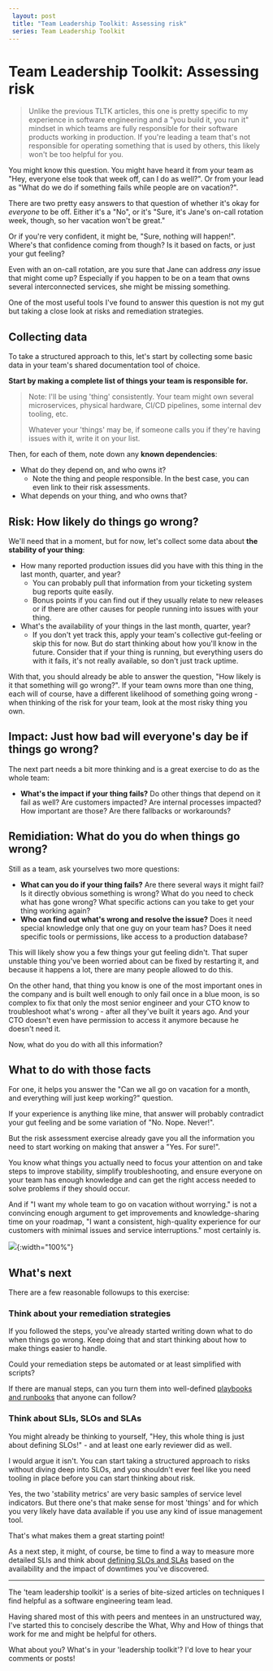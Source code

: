 ```yaml
---
 layout: post
 title: "Team Leadership Toolkit: Assessing risk"
 series: Team Leadership Toolkit
---
```


# Team Leadership Toolkit: Assessing risk

> Unlike the previous TLTK articles, this one is pretty specific to my experience in software engineering and a "you build it, you run it" mindset in which teams are fully responsible for their software products working in production.
> If you're leading a team that's not responsible for operating something that is used by others, this likely won't be too helpful for you.

You might know this question. You might have heard it from your team as "Hey, everyone else took that week off, can I do as well?".
Or from your lead as "What do we do if something fails while people are on vacation?".

There are two pretty easy answers to that question of whether it's okay for *everyone* to be off.
Either it's a "No", or it's "Sure, it's Jane's on-call rotation week, though, so her vacation won't be great."

Or if you're very confident, it might be, "Sure, nothing will happen!".
Where's that confidence coming from though? Is it based on facts, or just your gut feeling?

Even with an on-call rotation, are you sure that Jane can address *any* issue that might come up?
Especially if you happen to be on a team that owns several interconnected services, she might be missing something.

One of the most useful tools I've found to answer this question is not my gut but taking a close look at risks and remediation strategies.

## Collecting data

To take a structured approach to this, let's start by collecting some basic data in your team's shared documentation tool of choice.

**Start by making a complete list of things your team is responsible for.**

> Note: I'll be using 'thing' consistently. Your team might own several microservices, physical hardware, CI/CD pipelines, some internal dev tooling, etc. 
>
> Whatever your 'things' may be, if someone calls you if they're having issues with it, write it on your list. 

Then, for each of them, note down any **known dependencies**:
* What do they depend on, and who owns it?
  * Note the thing and people responsible. In the best case, you can even link to their risk assessments.
* What depends on your thing, and who owns that?

## Risk: How likely do things go wrong?

We'll need that in a moment, but for now, let's collect some data about **the stability of your thing**:

* How many reported production issues did you have with this thing in the last month, quarter, and year?
  * You can probably pull that information from your ticketing system bug reports quite easily.
  * Bonus points if you can find out if they usually relate to new releases or if there are other causes for people running into issues with your thing.
* What's the availability of your things in the last month, quarter, year?
  * If you don't yet track this, apply your team's collective gut-feeling or skip this for now. But do start thinking about how you'll know in the future. Consider that if your thing is running, but everything users do with it fails, it's not really available, so don't just track uptime.

With that, you should already be able to answer the question, "How likely is it that something will go wrong?".
If your team owns more than one thing, each will of course, have a different likelihood of something going wrong - when thinking of the risk for your team, look at the most risky thing you own.

## Impact: Just how bad will everyone's day be if things go wrong?

The next part needs a bit more thinking and is a great exercise to do as the whole team:

* **What's the impact if your thing fails?** Do other things that depend on it fail as well? Are customers impacted? Are internal processes impacted? How important are those? Are there fallbacks or workarounds?

## Remidiation: What do you do when things go wrong?

Still as a team, ask yourselves two more questions:

* **What can you do if your thing fails?** Are there several ways it might fail? Is it directly obvious something is wrong? What do you need to check what has gone wrong? What specific actions can you take to get your thing working again?
* **Who can find out what's wrong and resolve the issue?** Does it need special knowledge only that one guy on your team has? Does it need specific tools or permissions, like access to a production database?

This will likely show you a few things your gut feeling didn't.
That super unstable thing you've been worried about can be fixed by restarting it, and because it happens a lot, there are many people allowed to do this.

On the other hand, that thing you know is one of the most important ones in the company and is built well enough to only fail once in a blue moon, is so complex to fix that only the most senior engineer and your CTO know to troubleshoot what's wrong - after all they've built it years ago. And your CTO doesn't even have permission to access it anymore because he doesn't need it.

Now, what do you do with all this information?

## What to do with those facts

For one, it helps you answer the "Can we all go on vacation for a month, and everything will just keep working?" question.

If your experience is anything like mine, that answer will probably contradict your gut feeling and be some variation of "No. Nope. Never!".

But the risk assessment exercise already gave you all the information you need to start working on making that answer a "Yes. For sure!".

You know what things you actually need to focus your attention on and take steps to improve stability, simplify troubleshooting, and ensure everyone on your team has enough knowledge and can get the right access needed to solve problems if they should occur.

And if "I want my whole team to go on vacation without worrying." is not a convincing enough argument to get improvements and knowledge-sharing time on your roadmap, "I want a consistent, high-quality experience for our customers with minimal issues and service interruptions." most certainly is.

![](https://riedmann.dev/img/tltk/risk-darkmode.png){:width="100%"}

## What's next

There are a few reasonable followups to this exercise: 

### Think about your remediation strategies

If you followed the steps, you've already started writing down what to do when things go wrong. Keep doing that and start thinking about how to make things easier to handle.

Could your remediation steps be automated or at least simplified with scripts?

If there are manual steps, can you turn them into well-defined [playbooks and runbooks](https://www.pagerduty.com/resources/learn/what-is-a-runbook/) that anyone can follow?

### Think about SLIs, SLOs and SLAs

You might already be thinking to yourself, "Hey, this whole thing is just about defining SLOs!" - and at least one early reviewer did as well.

I would argue it isn't. You can start taking a structured approach to risks without diving deep into SLOs, and you shouldn't ever feel like you need tooling in place before you can start thinking about risk.

Yes, the two 'stability metrics' are very basic samples of service level indicators. But there one's that make sense for most 'things' and for which you very likely have data available if you use any kind of issue management tool.

That's what makes them a great starting point!

As a next step, it might, of course, be time to find a way to measure more detailed SLIs and think about [defining SLOs and SLAs](https://cloud.google.com/blog/products/devops-sre/sre-fundamentals-sli-vs-slo-vs-sla) based on the availability and the impact of downtimes you've discovered.

---

The 'team leadership toolkit' is a series of bite-sized articles on techniques I find helpful as a software engineering team lead.

Having shared most of this with peers and mentees in an unstructured way, I've started this to concisely describe the What, Why and How of things that work for me and might be helpful for others. 

What about you?  What's in your 'leadership toolkit'? 
I'd love to hear your comments or posts!